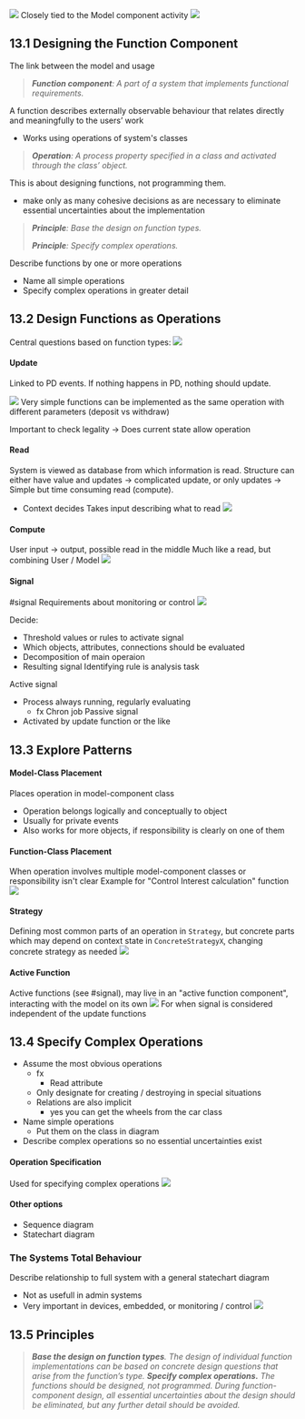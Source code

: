 ![](Pasted%20image%2020230928122518.png)
Closely tied to the Model component activity
![](Pasted%20image%2020230928122959.png)
## 13.1 Designing the Function Component
The link between the model and usage
>***Function component**: A part of a system that implements functional requirements.*

A function describes externally observable behaviour that relates directly and meaningfully to the users’ work
- Works using operations of system's classes
>***Operation**: A process property specified in a class and activated through the class’ object.*

This is about designing functions, not programming them.
- make only as many cohesive decisions as are necessary to eliminate essential uncertainties about the implementation
>***Principle**: Base the design on function types.*
>
>***Principle**: Specify complex operations.*

Describe functions by one or more operations
- Name all simple operations
- Specify complex operations in greater detail

## 13.2 Design Functions as Operations
Central questions based on function types:
![](Pasted%20image%2020230928123428.png)
#### Update
Linked to PD events. If nothing happens in PD, nothing should update.

![](Pasted%20image%2020230928123557.png)
Very simple functions can be implemented as the same operation with different parameters (deposit vs withdraw)

Important to check legality -> Does current state allow operation
#### Read
System is viewed as database from which information is read.
Structure can either have value and updates -> complicated update, or only updates -> Simple but time consuming read (compute).
- Context decides
Takes input describing what to read
![](Pasted%20image%2020230928125656.png)
#### Compute
User input -> output, possible read in the middle
Much like a read, but combining User / Model
![](Pasted%20image%2020230928125925.png)
#### Signal
#signal
Requirements about monitoring or control
![](Pasted%20image%2020230928130017.png)

Decide:
- Threshold values or rules to activate signal
- Which objects, attributes, connections should be evaluated
- Decomposition of main operaion
- Resulting signal
Identifying rule is analysis task

Active signal
- Process always running, regularly evaluating
	- fx Chron job
Passive signal
- Activated by update function or the like
## 13.3 Explore Patterns

#### Model-Class Placement
Places operation in model-component class
- Operation belongs logically and conceptually to object
- Usually for private events
- Also works for more objects, if responsibility is clearly on one of them

#### Function-Class Placement
When operation involves multiple model-component classes or responsibility isn't clear
Example for "Control Interest calculation" function
![](Pasted%20image%2020230928131042.png)

#### Strategy
Defining most common parts of an operation in `Strategy`, but concrete parts which may depend on context state in `ConcreteStrategyX`, changing concrete strategy as needed
![](Pasted%20image%2020230928131302.png)

####  Active Function
Active functions (see #signal), may live in an "active function component", interacting with the model on its own
![](Pasted%20image%2020230928131627.png)
For when signal is considered independent of the update functions

## 13.4 Specify Complex Operations
- Assume the most obvious operations
	- fx
		- Read attribute
	- Only designate for creating / destroying in special situations
	- Relations are also implicit
		- yes you can get the wheels from the car class
- Name simple operations
	- Put them on the class in diagram
- Describe complex operations so no essential uncertainties exist

#### Operation Specification
Used for specifying complex operations
![](Pasted%20image%2020230928132147.png)

#### Other options
- Sequence diagram
- Statechart diagram

### The Systems Total Behaviour
Describe relationship to full system with a general statechart diagram
- Not as usefull in admin systems
- Very important in devices, embedded, or monitoring / control
![](Pasted%20image%2020230928132442.png)

## 13.5 Principles
>***Base the design on function types**. The design of individual function implementations can be based on concrete design questions that arise from the function’s type.*
>***Specify complex operations.** The functions should be designed, not programmed. During function-component design, all essential uncertainties about the design should be eliminated, but any further detail should be avoided.*

